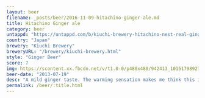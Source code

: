 ```yaml
---
layout: beer
filename: _posts/beer/2016-11-09-hitachino-ginger-ale.md
title: Hitachino Ginger ale
category: beer
untappd: "https://untappd.com/b/kiuchi-brewery-hitachino-nest-real-ginger-ale/17674"
country: "Japan"
brewery: "Kiuchi Brewery"
breweryURL: "/brewery/kiuchi-brewery.html"
style: "Ginger Beer"
score: 7
img: https://scontent.xx.fbcdn.net/v/t1.0-0/p480x480/942413_10151798927708745_1675671077_n.jpg?oh=7032ccf3520a6be9357375cdc4e265cf&oe=5B0EC0BD
beer-date: "2013-07-19"
desc: "A mild ginger taste. The warming sensation makes me think this isn't meant for summer"
permalink: /beer/:title.html
---
```

